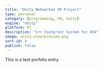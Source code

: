 ```yaml
---
title: "Unity Networked VR Project"
type: personal
category: [programming, VR, Unity]
engine: "Unity"
platform: PC
description: "C++ Footprint System for UE4"
image: unity-snow/preview.png
sort-id: 8
publish: false
---
```

This is a test porfolio entry
